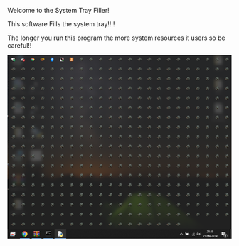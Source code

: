 Welcome to the System Tray Filler!


This software Fills the system tray!!!!

The longer you run this program the more system resources it users so be careful!!


![](https://raw.githubusercontent.com/kai9987kai/kai9987kai.github.io/master/Screenshots/screenshot.PNG)
